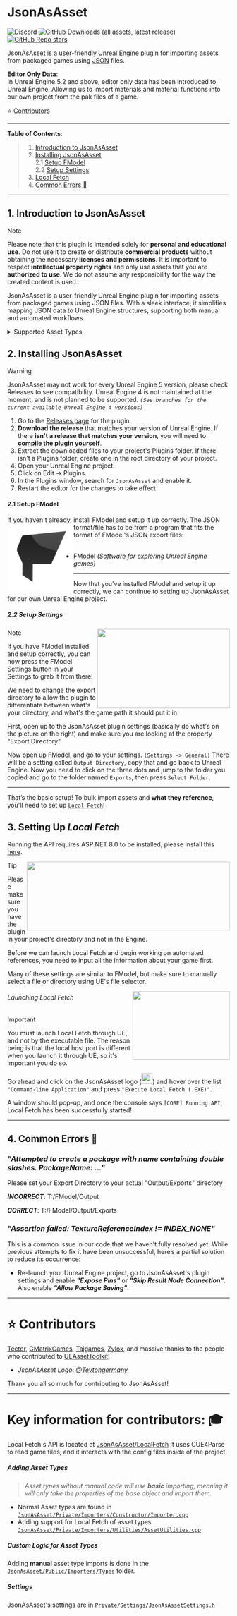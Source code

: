 # JsonAsAsset

[![Discord](https://img.shields.io/badge/Join%20Discord-Collector?color=7289DA&label=JsonAsAsset&logo=discord&logoColor=7289DA&style=for-the-badge)](https://discord.gg/h9s6qpBnUT)
[![GitHub Downloads (all assets, latest release)](https://img.shields.io/github/downloads/JsonAsAsset/JsonAsAsset/latest/total?style=for-the-badge&label=DOWNLOADS&color=red)](https://github.com/JsonAsAsset/JsonAsAsset/releases)
[![GitHub Repo stars](https://img.shields.io/github/stars/JsonAsAsset/JsonAsAsset?style=for-the-badge&logo=&color=yellow)](https://github.com/JsonAsAsset/JsonAsAsset/stargazers)

JsonAsAsset is a user-friendly [Unreal Engine](https://www.unrealengine.com/en-US) plugin for importing assets from packaged games using [JSON](https://www.json.org/json-en.html) files.

**Editor Only Data**:
<br> In Unreal Engine 5.2 and above, editor only data has been introduced to Unreal Engine. Allowing us to import materials and material functions into our own project from the pak files of a game.

⭐ [Contributors](#contribute)

-----------------

**Table of Contents**:
<br> 

> 1. [Introduction to JsonAsAsset](#intro)
> 1. [Installing JsonAsAsset](#install)  
>    2.1 [Setup FModel](#setup-fmodel)  
>    2.2 [Setup Settings](#setup-settings)  
> 3. [Local Fetch](#setup-local-fetch)
> 4. [Common Errors 🐛](#common-errors)

-----------------

<a name="intro"></a>
## 1. Introduction to JsonAsAsset
> [!NOTE]
> Please note that this plugin is intended solely for **personal and educational use**. Do not use it to create or distribute **commercial products** without obtaining the necessary **licenses and permissions**. It is important to respect **intellectual property rights** and only use assets that you are **authorized to use**. We do not assume any responsibility for the way the created content is used.

JsonAsAsset is a user-friendly Unreal Engine plugin for importing assets from packaged games using JSON files. With a sleek interface, it simplifies mapping JSON data to Unreal Engine structures, supporting both manual and automated workflows.

<details>
  <summary>Supported Asset Types</summary>

##### All Sound Asset Types

###### Materials
 - Material
 - MaterialFunction
 - MaterialParameterCollection
 - PhysicalMaterial
 - SubsurfaceProfile
     
###### Curve Asset Types
 - CurveFloat
 - CurveTable
 - CurveVector
 - CurveLinearColor
 - CurveLinearColorAtlas

###### Skeleton/Animation Asset Types
 - SkeletalMeshLODSettings
 - Animation (curves, sync markers)
 - Blendspace

###### Data Asset Types
- DataAsset
- DataTable

</details>

<a name="install"></a>
## 2. Installing JsonAsAsset
> [!WARNING]
> JsonAsAsset may not work for every Unreal Engine 5 version, please check Releases to see compatibility. Unreal Engine 4 is not maintained at the moment, and is not planned to be supported.
> *`(See branches for the current available Unreal Engine 4 versions)`*

1. Go to the [Releases page](/../../releases) for the plugin.
2. **Download the release** that matches your version of Unreal Engine. If there **isn't a release that matches your version**, you will need to [**compile the plugin yourself**](https://dev.epicgames.com/community/learning/tutorials/qz93/unreal-engine-building-plugins).
3. Extract the downloaded files to your project's Plugins folder. If there isn't a Plugins folder, create one in the root directory of your project.
4. Open your Unreal Engine project.
5. Click on Edit -> Plugins.
6. In the Plugins window, search for `JsonAsAsset` and enable it.
7. Restart the editor for the changes to take effect.

<a name="setup-fmodel"></a>
#### 2.1 Setup FModel
If you haven't already, install FModel and setup it up correctly.
<img align="left" width="150" height="150" src="./Resources/FModelLogo.png?raw=true">
The JSON format/file has to be from a program that fits the format of FModel's JSON export files:
<br><br>

- [FModel](https://fmodel.app) *(Software for exploring Unreal Engine games)*

-------------------

Now that you've installed FModel and setup it up correctly, we can continue to setting up JsonAsAsset for our own Unreal Engine project.

<a name="setup-settings"></a>
##### 2.2 Setup Settings
<img align="right" width="300" height="180" src=https://github.com/JsonAsAsset/JsonAsAsset/assets/73559984/aad4e86a-6f0b-4e66-aef1-13d30d8215de)>

> [!NOTE]
> If you have FModel installed and setup correctly, you can now press the FModel Settings button in your Settings to grab it from there!

We need to change the export directory to allow the plugin to differentiate between what's your directory, and what's the game path it should put it in.

First, open up to the JsonAsAsset plugin settings (basically do what's on the picture on the right) and make sure you are looking at the property "Export Directory".

Now open up FModel, and go to your settings. `(Settings -> General)` There will be a setting called `Output Directory`, copy that and go back to Unreal Engine. Now you need to click on the three dots and jump to the folder you copied and go to the folder named `Exports`, then press `Select Folder`.

-------------------

That’s the basic setup! To bulk import assets and **what they reference**, you'll need to set up [`Local Fetch`](#setup-local-fetch)!

<a name="setup-local-fetch"></a>
## 3. Setting Up *Local Fetch*
Running the API requires ASP.NET 8.0 to be installed, please install this [here](https://dotnet.microsoft.com/en-us/download/dotnet/thank-you/runtime-aspnetcore-8.0.1-windows-x64-installer).

<img align="right" width="460" height="156" src=https://github.com/user-attachments/assets/2e3a3680-ccba-4847-9e81-50242085ae63>

> [!TIP]
> Please make sure you have the plugin in your project's directory and not in the Engine.

Before we can launch Local Fetch and begin working on automated references, you need to input all the information about your game first.

Many of these settings are similar to FModel, but make sure to manually select a file or directory using UE's file selector.

<img align="right" width="220" height="156" src=https://github.com/user-attachments/assets/ede73451-9e69-40d9-b1e2-4ee3a00838c9>

###### Launching Local Fetch

> [!IMPORTANT]
> You must launch Local Fetch through UE, and not by the executable file. The reason being is that the local host port is different when you launch it through UE, so it's important you do so.

Go ahead and click on the JsonAsAsset logo (<img width="25" height="25" src=https://github.com/JsonAsAsset/JsonAsAsset/assets/73559984/b90ab71f-d9ac-4349-96eb-620aadf7812f>) and hover over the list `"Command-line Application"` and press `"Execute Local Fetch (.EXE)"`.

A window should pop-up, and once the console says `[CORE] Running API`, Local Fetch has been successfully started!

-----------------------

<a name="common-errors"></a>
## 4. Common Errors 🐛

### ***"Attempted to create a package with name containing double slashes. PackageName: ..."***
Please set your Export Directory to your actual "Output/Exports" directory

***INCORRECT***: T:/FModel/Output

***CORRECT***: T:/FModel/Output/Exports

### ***"Assertion failed: TextureReferenceIndex != INDEX_NONE"***
This is a common issue in our code that we haven't fully resolved yet. While previous attempts to fix it have been unsuccessful, here’s a partial solution to reduce its occurrence:

- Re-launch your Unreal Engine project, go to JsonAsAsset's plugin settings and enable ***"Expose Pins"*** or ***"Skip Result Node Connection"***. Also enable ***"Allow Package Saving"***.

-----------------------

<a name="contribute"></a>
# ⭐ Contributors
[Tector](https://github.com/Tectors), [GMatrixGames](https://github.com/GMatrixGames), [Tajgames](https://github.com/), [Zylox](https://github.com/0xZylox), and massive thanks to the people who contributed to [UEAssetToolkit](https://github.com/Buckminsterfullerene02/UEAssetToolkit-Fixes)!

- *JsonAsAsset Logo*: *[@Tevtongermany](https://github.com/Tevtongermany)*

Thank you all so much for contributing to JsonAsAsset! 

-----------------------

# Key information for contributors: 🎓

Local Fetch's API is located at [JsonAsAsset/LocalFetch](https://github.com/JsonAsAsset/LocalFetch)
It uses CUE4Parse to read game files, and it interacts with the config files inside of the project.

##### Adding Asset Types
> *Asset types without manual code will use **basic** importing, meaning it will only take the properties of the base object and import them.*
- Normal Asset types are found in [`JsonAsAsset/Private/Importers/Constructor/Importer.cpp`](https://github.com/JsonAsAsset/JsonAsAsset/blob/main/Source/JsonAsAsset/Private/Importers/Constructor/Importer.cpp#L51)
- Adding support for Local Fetch of asset types [`JsonAsAsset/Private/Importers/Utilities/AssetUtilities.cpp`](https://github.com/JsonAsAsset/JsonAsAsset/blob/main/Source/JsonAsAsset/Private/Utilities/AssetUtilities.cpp#L28)

##### Custom Logic for Asset Types

Adding **manual** asset type imports is done in the [`JsonAsAsset/Public/Importers/Types`](https://github.com/JsonAsAsset/JsonAsAsset/tree/main/Source/JsonAsAsset/Public/Importers/Types) folder.

##### Settings

JsonAsAsset's settings are in [`Private/Settings/JsonAsAssetSettings.h`](https://github.com/JsonAsAsset/JsonAsAsset/tree/main/Source/JsonAsAsset/Private/Settings/JsonAsAssetSettings.h)
